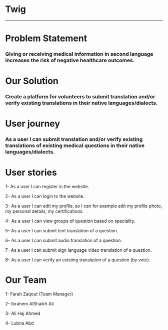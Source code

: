 # Twig
-----


# Problem Statement

### Giving or receiving medical information in second language increases the risk of negative healthcare outcomes.


# Our Solution
### Create a platform for volunteers to submit translation and/or verify existing translations in their native languages/dialects.


# User journey

### As a user I can submit translation and/or verify existing translations of existing medical questions in their native languages/dialects.


# User stories
1- As a user I can register in the website.

2- As a user I can login to the website.

3- As a user I can edit my profile, so I can for example edit my profile photo, my personal details, my certifications.

4- As a user I can view groups of question based on speciality.

5- As a user I can submit text translation of a question.

6- As a user I can submit audio translation of a question.

7- As a user I can submit sign language video translation of a question.

8- As a user I can verify an existing translation of a question (by vote).



# Our Team 

1- Farah Zaqout (Team Manager)

2- Ibrahem AlShaikh Ali

3- Ali Haj Ahmed

4- Lubna Abd